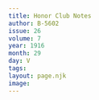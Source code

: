 ```yaml
---
title: Honor Club Notes
author: B-5602
issue: 26
volume: 7
year: 1916
month: 29
day: V
tags:
layout: page.njk
image:
---
```

